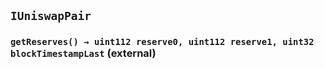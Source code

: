 ## `IUniswapPair`






### `getReserves() → uint112 reserve0, uint112 reserve1, uint32 blockTimestampLast` (external)






